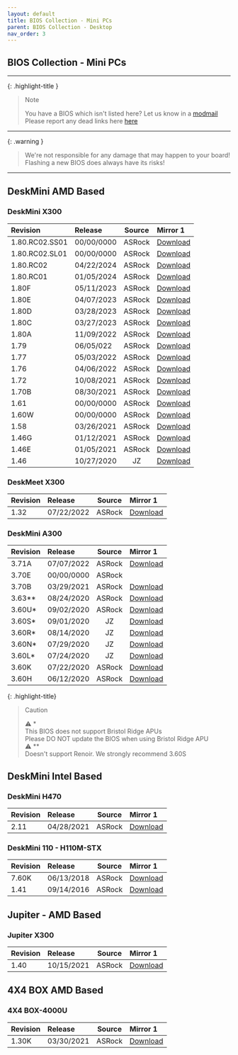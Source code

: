 ```yaml
---
layout: default
title: BIOS Collection - Mini PCs
parent: BIOS Collection - Desktop
nav_order: 3
---
```

## BIOS Collection - Mini PCs

***

{: .highlight-title }
> Note
>
> You have a BIOS which isn't listed here? Let us know in a [modmail](https://www.reddit.com/message/compose?to=%2Fr%2FASRock)  
> Please report any dead links here [here](https://forms.gle/ApqAN72vS6sxzFnm7) 

***

{: .warning }
> We're not responsible for any damage that may happen to your board! Flashing a new BIOS does always have its risks!

***

## **DeskMini AMD Based**

### **DeskMini X300**

Revision|Release|Source|Mirror 1
:--|:--|:--:|:--
1.80.RC02.SS01|00/00/0000|ASRock|[Download](https://drive.google.com/file/d/1_zDMsQNQTXyc7FCwgD6DSBHucQWzk8uB/view?usp=sharing)
1.80.RC02.SL01|00/00/0000|ASRock|[Download](https://drive.google.com/file/d/1_oOS40jtfYKHwAqFbsW3hRWH-BU9Do8J/view?usp=sharing)
1.80.RC02|04/22/2024|ASRock|[Download](https://drive.google.com/file/d/1By9LJUDCgygz0mQQvA0zcuvy94iGA0ur/view?usp=sharing)
1.80.RC01|01/05/2024|ASRock|[Download](https://drive.google.com/file/d/1T6UN-z2EX71LDEj9X8UoG_DhHrfQhkZm/view?usp=sharing)
1.80F|05/11/2023|ASRock|[Download](https://drive.google.com/file/d/17gf7PHv691PRixbciD3Mf1KNBJiwkm8O/view?usp=sharing)
1.80E|04/07/2023|ASRock|[Download](https://drive.google.com/file/d/102KK0cpHUrrdTk8GhvARWCP1W5MNuIVH/view?usp=sharing)
1.80D|03/28/2023|ASRock|[Download](https://drive.google.com/file/d/1-Yz91bmqcRjvmsZAxEqd_jsg7ZvSomYM/view?usp=sharing)
1.80C|03/27/2023|ASRock|[Download](https://drive.google.com/file/d/1-XQMVMD6g00ErvM3pv5LSwFJ1T6aLHAm/view?usp=sharing)
1.80A|11/09/2022|ASRock|[Download](https://drive.google.com/file/d/18J_Ook5vAYtIkD0_KL8QMXEVCDBS_f-z/view?usp=sharing)
1.79|06/05/022|ASRock|[Download](https://drive.google.com/file/d/16QjBxxZftAtvDgRZltKaZqoUQfPTONai/view?usp=sharing)
1.77|05/03/2022|ASRock|[Download](https://drive.google.com/file/d/1MHPrIaG9lARPAD1Bgsr8zEUYZYFoB3GH/view?usp=sharing)
1.76|04/06/2022|ASRock|[Download](https://drive.google.com/file/d/1Cf0LB12KapzSmKn9-k5fI86w1knZmJ54/view?usp=sharing)
1.72|10/08/2021|ASRock|[Download](https://drive.google.com/file/d/1M5ZrIHDw1o4m_X2FGJoah1rIVmWqC05r/view?usp=sharing)
1.70B|08/30/2021|ASRock|[Download](https://drive.google.com/file/d/1TcClu7PVu9SUe2_ZXvrx7r7iBSqlyRu3/view?usp=sharing)
1.61|00/00/0000|ASRock|[Download](https://drive.google.com/file/d/1_huNnUmOuemzAMiR2cJ-G9MmR4--iKt7/view?usp=sharing)
1.60W|00/00/0000|ASRock|[Download](https://drive.google.com/file/d/1_jcPqhJyJ0Cx69VKPl8XfBOwF2xMAupz/view?usp=sharing)
1.58|03/26/2021|ASRock|[Download](https://drive.google.com/file/d/1mIfZlW7Tm808C1UxX0vz543LUpMscQfB/view?usp=sharing)
1.46G|01/12/2021|ASRock|[Download](https://drive.google.com/file/d/1eFmQtv1DoazaYMk1GRR0SYBEU3EW10HQ/view?usp=sharing)
1.46E|01/05/2021|ASRock|[Download](https://drive.google.com/file/d/1nXuh4wK1JTVosSFiJG8xZq9H-st02RcA/view?usp=sharing)
1.46|10/27/2020|JZ|[Download](https://drive.google.com/file/d/1wPcvbiF2YEvAbaFBT01umvVjSy19H_Bg/view?usp=sharing)

### **DeskMeet X300**

Revision|Release|Source|Mirror 1
:--|:--|:--:|:--
1.32|07/22/2022|ASRock|[Download](https://drive.google.com/file/d/1-0kTpjEYps_UbFcV04kiDrgd-vQ6gfK2/view?usp=sharing)

### **DeskMini A300**

Revision|Release|Source|Mirror 1
:--|:--|:--:|:--
3.71A|07/07/2022|ASRock|[Download](https://drive.google.com/file/d/11XfQ7ZpIimZ65yXhmRtXCiu58f6JARt_/view?usp=sharing)
3.70E|00/00/0000|ASRock|
3.70B|03/29/2021|ASRock|[Download](https://drive.google.com/file/d/1-KZaOi7p-HRQrJXmEC0r4oGGG0kRAtsz/view?usp=sharing)
3.63**|08/24/2020|ASRock|[Download](https://drive.google.com/file/d/1u-o0iPc1isO7L7Na-0qjAad7O0oxvNN_/view?usp=sharing)
3.60U*|09/02/2020|ASRock|[Download](https://drive.google.com/file/d/1gXsieXivS5ZcD1jXWA9OzBF73mpZtp4W/view?usp=sharing)
3.60S*|09/01/2020|JZ|[Download](https://drive.google.com/file/d/1JCPdLWH9ztrcAHMj47e2gVwzr0brrJIJ/view?usp=sharing)
3.60R*|08/14/2020|JZ|[Download](https://drive.google.com/file/d/1kPVqnIFTBa4lBtw-735KYDLj52_-NR4S/view?usp=sharing)
3.60N*|07/29/2020|JZ|[Download](https://drive.google.com/file/d/16O0_w0YZrkckw0IFxdcJ4uQm-gh3Wgsj/view?usp=sharing)
3.60L*|07/24/2020|JZ|[Download](https://drive.google.com/file/d/1ORFJm5TEydCK0CEkCFBmczKYbk8LHexr/view?usp=sharing)
3.60K|07/22/2020|ASRock|[Download](https://drive.google.com/file/d/1sdOxp10KtBnguoKSvqpb3p-cdY1gAAvl/view?usp=sharing)
3.60H|06/12/2020|ASRock|[Download](https://drive.google.com/file/d/1qZ7miy1JYVCyKgk3QlmEx2HApvoqMQ_n/view?usp=sharing)

{: .highlight-title}
> Caution
>
> ⚠️ *  
> This BIOS does not support Bristol Ridge APUs   
> Please DO NOT update the BIOS when using Bristol Ridge APU  
> ⚠️ **  
> Doesn't support Renoir. We strongly recommend 3.60S

## **DeskMini Intel Based**

### **DeskMini H470**

Revision|Release|Source|Mirror 1
:--|:--|:--:|:--
2.11|04/28/2021|ASRock|[Download](https://drive.google.com/file/d/1jer3VGzPD8UuR6Pig-WnnbfKFCIJqE1B/view?usp=sharing)

### **DeskMini 110 - H110M-STX**

Revision|Release|Source|Mirror 1
:--|:--|:--:|:--
7.60K|06/13/2018|ASRock|[Download](https://drive.google.com/file/d/1thzAITIc_zz6Qao7WMeQavcOh3DiH7qh/view?usp=sharing)
1.41|09/14/2016|ASRock|[Download](https://drive.google.com/file/d/1-rjS5wyYdRPp5Qk8zSuxVTHBxHbalscC/view?usp=sharing)

## **Jupiter - AMD Based**

### Jupiter X300

Revision|Release|Source|Mirror 1
:--|:--|:--:|:--
1.40|10/15/2021|ASRock|[Download](https://drive.google.com/file/d/12MNf8KuxzzMdpNHZGf0tGML2C_WBVXYu/view?usp=sharing)

## **4X4 BOX AMD Based**

### **4X4 BOX-4000U**

Revision|Release|Source|Mirror 1
:--|:--|:--:|:--
1.30K|03/30/2021|ASRock|[Download](https://drive.google.com/file/d/1MkWamEdbhKZMB-LAygC4I6WazMnlDmqS/view?usp=sharing)